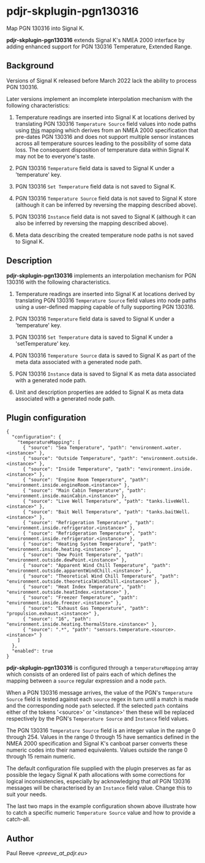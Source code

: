 # pdjr-skplugin-pgn130316

Map PGN 130316 into Signal K.

**pdjr-skplugin-pgn130316** extends Signal K's NMEA 2000 interface by
adding enhanced support for PGN 130316 Temperature, Extended Range.

## Background

Versions of Signal K released before March 2022 lack the ability to
process PGN 130316.

Later versions implement an incomplete interpolation mechanism with
the following characteristics:

1. Temperature readings are inserted into Signal K at locations derived
   by translating PGN 130316 ```Temperature Source``` field values into
   node paths using
   [this](https://github.com/SignalK/n2k-signalk/blob/master/temperatureMappings.js)
   mapping which derives from an NMEA 2000 specification that pre-dates
   PGN 130316 and does not support multiple sensor instances across
   all temperature sources leading to the possibility of some data
   loss.
   The consequent disposition of temperature data within Signal K
   may not be to everyone's taste.

2. PGN 130316 ```Temperature``` field data is saved to Signal K under a
   'temperature' key.
   
3. PGN 130316 ```Set Temperature``` field data is not saved to Signal
   K.

4. PGN 130316 ```Temperature Source``` field data is not saved to
   Signal K store (although it can be inferred by reversing the mapping
   described above).

5. PGN 130316 ```Instance``` field data is not saved to Signal K
   (although it can also be inferred by reversing the mapping described
   above).
   
6. Meta data describing the created temperature node paths is not
   saved to Signal K.

## Description

**pdjr-skplugin-pgn130316** implements an interpolation mechanism for
PGN 130316 with the following characteristics.

1. Temperature readings are inserted into Signal K at locations derived
   by translating PGN 130316 ```Temperature Source``` field values into
   node paths using a user-defined mapping capable of fully supporting
   PGN 130316.

2. PGN 130316 ```Temperature``` field data is saved to Signal K under a
   'temperature' key.
   
3. PGN 130316 ```Set Temperature``` data is saved to Signal K under a
   'setTemperature' key.

4. PGN 130316 ```Temperature Source``` data is saved to Signal K as
   part of the meta data associated with a generated node path.  

5. PGN 130316 ```Instance``` data is saved to Signal K as meta data
   associated with a generated node path.

6. Unit and description properties are added to Signal K as meta data
   associated with a generated node path.

## Plugin configuration

```
{
  "configuration": {
    "temperatureMapping": [
      { "source": "Sea Temperature", "path": "environment.water.<instance>" },
      { "source": "Outside Temperature", "path": "environment.outside.<instance>" },
      { "source": "Inside Temperature", "path": "environment.inside.<instance>" },
      { "source": "Engine Room Temperature", "path": "environment.inside.engineRoom.<instance>" },
      { "source": "Main Cabin Temperature", "path": "environment.inside.mainCabin.<instance>" },
      { "source": "Live Well Temperature", "path": "tanks.liveWell.<instance>" },
      { "source": "Bait Well Temperature", "path": "tanks.baitWell.<instance>" },
      { "source": "Refrigeration Temperature", "path": "environment.inside.refrigerator.<instance>" },
      { "source": "Refridgeration Temperature", "path": "environment.inside.refrigerator.<instance>" },
      { "source": "Heating System Temperature", "path": "environment.inside.heating.<instance>" },
      { "source": "Dew Point Temperature", "path": "environment.outside.dewPoint.<instance>" },
      { "source": "Apparent Wind Chill Temperature", "path": "environment.outside.apparentWindChill.<instance>" },
      { "source": "Theoretical Wind Chill Temperature", "path": "environment.outside.theoreticalWindChill.<instance>" },
      { "source": "Heat Index Temperature", "path": "environment.outside.heatIndex.<instance>" },
      { "source": "Freezer Temperature", "path": "environment.inside.freezer.<instance>" },
      { "source": "Exhaust Gas Temperature", "path": "propulsion.exhaust.<instance>" },
      { "source": "16", "path": "environment.inside.heating.thermalStore.<instance>" },
      { "source": ".*", "path": "sensors.temperature.<source>.<instance>" }
    ]                                                             
  },                                                              
  "enabled": true                                                 
}                  
```

**pdjr-skplugin-pgn130316** is configured through a
```temperatureMapping``` array which consists of an ordered list of
pairs each of which defines the mapping between a ```source``` regular
expression and a node ```path```.

When a PGN 130316 message arrives, the value of the PGN's
```Temperature Source``` field is tested against each ```source```
regex in turn until a match is made and the corresponding node
```path``` selected.
If the selected ```path``` contains either of the tokens '\<source\>'
or '\<instance\>' then these will be replaced respectively by the PGN's
```Temperature Source``` and ```Instance``` field values. 

The PGN 130316 ```Temperature Source``` field is an integer value in
the range 0 through 254.
Values in the range 0 through 15 have semantics defined in the NMEA
2000 specification and Signal K's canboat parser converts these numeric
codes into their named equivalents.
Values outside the range 0 through 15 remain numeric.

The default configuration file supplied with the plugin preserves as
far as possible the legacy Signal K path allocations with some
corrections for logical inconsistencies, especially by acknowledging
that *all* PGN 130316 messages will be characterised by an
```Instance``` field value.
Change this to suit your needs.

The last two maps in the example configuration shown above illustrate
how to catch a specific numeric ```Temperature Source``` value and how
to provide a catch-all.

## Author

Paul Reeve <*preeve_at_pdjr.eu*>
